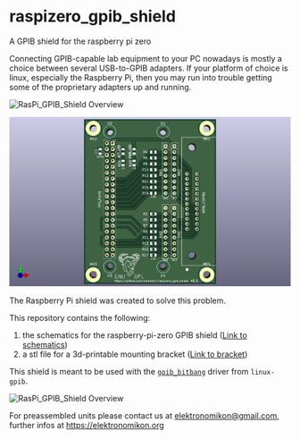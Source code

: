# raspizero_gpib_shield
A GPIB shield for the raspberry pi zero

Connecting GPIB-capable lab equipment to your PC nowadays is mostly a choice between several USB-to-GPIB adapters. If your platform of choice is linux, especially the Raspberry Pi, then you may run into trouble getting some of the proprietary adapters up and running.

![RasPi_GPIB_Shield Overview](Documentation/RaspiZero_GPIB.jpg)

![RasPi_GPIB_Shield PCB](Documentation/Raspi_GPIB_Zero_V6_PCB.png)


The Raspberry Pi shield was created to solve this problem.

This repository contains the following:
  1. the schematics for the raspberry-pi-zero GPIB shield ([Link to schematics](Documentation/RaspiZero_GPIB_Schematic.pdf))<br>
  2. a stl file for a 3d-printable mounting bracket ([Link to bracket](Case/Gehaeuse%20V3.stl))

This shield is meant to be used with the [`gpib_bitbang`](https://linux-gpib.sourceforge.io/doc_html/supported-hardware.html#GPIO) driver from `linux-gpib`.

![RasPi_GPIB_Shield Overview](https://github.com/elektronomikon/raspi_gpib_shield/raw/master/Documentation/Overview.png)

For preassembled units please contact us at elektronomikon@gmail.com, further infos at https://elektronomikon.org
